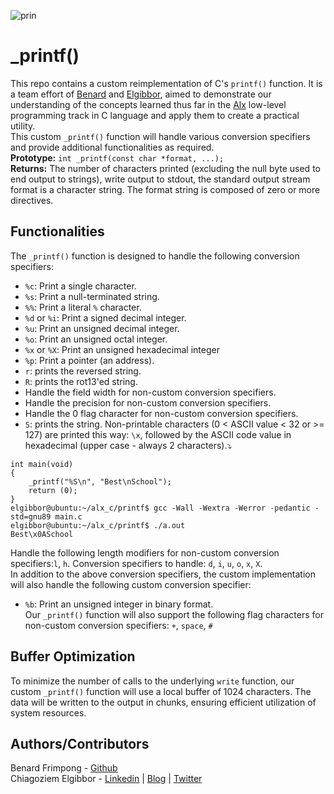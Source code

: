 ![prin](https://github.com/ehoneahobed/alx-low_level_programming/assets/121310192/886374db-445c-4236-97fd-41d87432d349)  
# _printf()  
This repo contains a custom reimplementation of C's `printf()` function. It is a team effort of [Benard](github.com/teflon40) and [Elgibbor](https://www.linkedin.com/in/elgibbor/), aimed  to demonstrate our understanding of the concepts learned thus far in the [Alx](alxafrica.com) low-level programming track in C language and apply them to create a practical utility.  
This custom `_printf()` function will handle various conversion specifiers and provide additional functionalities as required.  
__Prototype:__ `int _printf(const char *format, ...);`  
__Returns:__ The number of characters printed (excluding the null byte used to end output to strings), write output to stdout, the standard output stream format is a character string. The format string is composed of zero or more directives.
## Functionalities
The `_printf()` function is designed to handle the following conversion specifiers:  
* `%c`: Print a single character.  
* `%s`: Print a null-terminated string.  
* `%%`: Print a literal `%` character.  
* `%d` or `%i`: Print a signed decimal integer.  
* `%u`: Print an unsigned decimal integer.  
* `%o`: Print an unsigned octal integer.  
* `%x` or `%X`: Print an unsigned hexadecimal integer 
* `%p`: Print a pointer (an address).
* `r`: prints the reversed string.
* `R`: prints the rot13'ed string.
* Handle the field width for non-custom conversion specifiers.
* Handle the precision for non-custom conversion specifiers.
* Handle the 0 flag character for non-custom conversion specifiers.
* `S`: prints the string. Non-printable characters (0 < ASCII value < 32 or >= 127) are printed this way: `\x`, followed by the ASCII code value in hexadecimal (upper case - always 2 characters).⤵️
```
int main(void)
{
    _printf("%S\n", "Best\nSchool");
    return (0);
}
elgibbor@ubuntu:~/alx_c/printf$ gcc -Wall -Wextra -Werror -pedantic -std=gnu89 main.c
elgibbor@ubuntu:~/alx_c/printf$ ./a.out
Best\x0ASchool
```
Handle the following length modifiers for non-custom conversion specifiers:`l`, `h`. Conversion specifiers to handle: `d`, `i`, `u`, `o`, `x`, `X`.  
In addition to the above conversion specifiers, the custom implementation will also handle the following custom conversion specifier:  
* `%b`: Print an unsigned integer in binary format.  
Our `_printf()` function will also support the following flag characters for non-custom conversion specifiers: `+`, `space`, `#`
## Buffer Optimization  
To minimize the number of calls to the underlying `write` function, our custom `_printf()` function will use a local buffer of 1024 characters. The data will be written to the output in chunks, ensuring efficient utilization of system resources.  
## Authors/Contributors  
Benard Frimpong - [Github](github.com/teflon40/)  
Chiagoziem Elgibbor - [Linkedin](https://www.linkedin.com/in/elgibbor/) | [Blog](https://elgibbor.hashnode.dev/) | [Twitter](https://twitter.com/Mr_Elgibbor)
